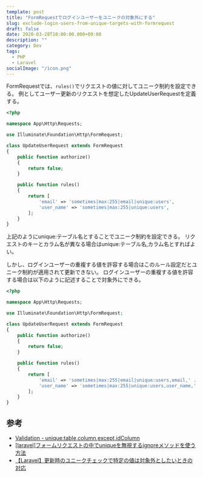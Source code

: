 ```yaml
---
template: post
title: "FormRequestでログインユーザーをユニークの対象外にする"
slug: exclude-login-users-from-unique-targets-with-formrequest
draft: false
date: 2020-03-28T10:00:00.000+09:00
description: ""
category: Dev
tags:
  - PHP
  - Laravel
socialImage: "/icon.png"
---
```


FormRequestでは、`rules()`でリクエストの値に対してユニーク制約を設定できる。
例としてユーザー更新のリクエストを想定したUpdateUserRequestを定義する。

```php
<?php

namespace App\Http\Requests;

use Illuminate\Foundation\Http\FormRequest;

class UpdateUserRequest extends FormRequest
{
    public function authorize()
    {
        return false;
    }

    public function rules()
    {
        return [
            'email' => 'sometimes|max:255|email|unique:users',
            'user_name' => 'sometimes|max:255|unique:users',
        ];
    }
}

```

上記のようにunique:テーブル名とすることでユニーク制約を設定できる。
リクエストのキーとカラム名が異なる場合はunique:テーブル名,カラム名とすればよい。

しかし、ログインユーザーの重複する値を許容する場合はこのルール設定だとユニーク制約が適用されて更新できない。
ログインユーザーの重複する値を許容する場合は以下のように記述することで対象外にできる。

```php
<?php

namespace App\Http\Requests;

use Illuminate\Foundation\Http\FormRequest;

class UpdateUserRequest extends FormRequest
{
    public function authorize()
    {
        return false;
    }

    public function rules()
    {
        return [
            'email' => 'sometimes|max:255|email|unique:users,email,' . $this->user()->id,
            'user_name' => 'sometimes|max:255|unique:users,user_name,' . $this->user()->id,
        ];
    }
}

```

## 参考

* [Validation - unique:table,column,except,idColumn](https://laravel.com/docs/6.x/validation#rule-unique)
* [[laravel]フォームリクエストの中でuniqueを無視するignoreメソッドを使う方法](https://teratail.com/questions/236370)
* [【Laravel】更新時のユニークチェックで特定の値は対象外としたいときの対応](https://qiita.com/daiki_44/items/0445355e6f688f6385a9)
